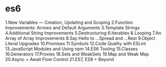 # es6

1.New Variables — Creation, Updating and Scoping
2.Function Improvements: Arrows and Default Arguments
3.Template Strings
4.Additional String Improvements
5.Destructuring
6.Iterables & Looping
7.An Array of Array Improvements
8.Say Hello to ...Spread and ...Rest
9.Object Literal Upgrades
10.Promises
11.Symbols
12.Code Quality with ESLint
13.JavaScript Modules and Using npm
14.ES6 Tooling
15.Classes
16.Generators
17.Proxies
18.Sets and WeakSets
19.Map and Weak Map
20.Async + Await Flow Control
21.ES7, ES8 + Beyond
